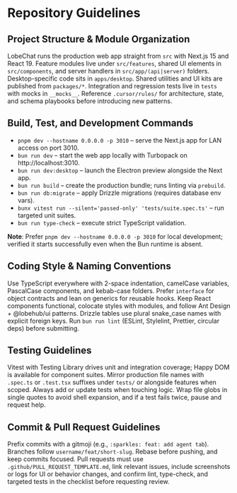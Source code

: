 # Repository Guidelines

## Project Structure & Module Organization
LobeChat runs the production web app straight from `src` with Next.js 15 and React 19. Feature modules live under `src/features`, shared UI elements in `src/components`, and server handlers in `src/app/(api|server)` folders. Desktop-specific code sits in `apps/desktop`. Shared utilities and UI kits are published from `packages/*`. Integration and regression tests live in `tests` with mocks in `__mocks__`. Reference `.cursor/rules/` for architecture, state, and schema playbooks before introducing new patterns.

## Build, Test, and Development Commands
- `pnpm dev --hostname 0.0.0.0 -p 3010` – serve the Next.js app for LAN access on port 3010.
- `bun run dev` – start the web app locally with Turbopack on http://localhost:3010.
- `bun run dev:desktop` – launch the Electron preview alongside the Next app.
- `bun run build` – create the production bundle; runs linting via `prebuild`.
- `bun run db:migrate` – apply Drizzle migrations (requires database env vars).
- `bunx vitest run --silent='passed-only' 'tests/suite.spec.ts'` – run targeted unit suites.
- `bun run type-check` – execute strict TypeScript validation.

**Note**: Prefer `pnpm dev --hostname 0.0.0.0 -p 3010` for local development; verified it starts successfully even when the Bun runtime is absent.

## Coding Style & Naming Conventions
Use TypeScript everywhere with 2-space indentation, camelCase variables, PascalCase components, and kebab-case folders. Prefer `interface` for object contracts and lean on generics for reusable hooks. Keep React components functional, colocate styles with modules, and follow Ant Design + @lobehub/ui patterns. Drizzle tables use plural snake_case names with explicit foreign keys. Run `bun run lint` (ESLint, Stylelint, Prettier, circular deps) before submitting.

## Testing Guidelines
Vitest with Testing Library drives unit and integration coverage; Happy DOM is available for component suites. Mirror production file names with `.spec.ts` or `.test.tsx` suffixes under `tests/` or alongside features when scoped. Always add or update tests when touching logic. Wrap file globs in single quotes to avoid shell expansion, and if a test fails twice, pause and request help.

## Commit & Pull Request Guidelines
Prefix commits with a gitmoji (e.g., `:sparkles: feat: add agent tab`). Branches follow `username/feat/short-slug`. Rebase before pushing, and keep commits focused. Pull requests must use `.github/PULL_REQUEST_TEMPLATE.md`, link relevant issues, include screenshots or logs for UI or behavior changes, and confirm lint, type-check, and targeted tests in the checklist before requesting review.
